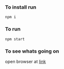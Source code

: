 ### To install run
    npm i

### To run

    npm start

### To see whats going on

open browser at [link](http://localhost:8080)